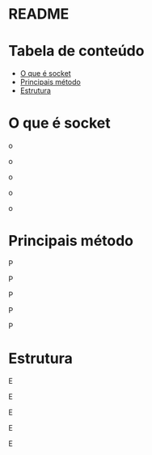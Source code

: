 # README

Tabela de conteúdo
==================

* [O que é socket](#O-que-é-socket)
* [Principais método](#Principais-método)
* [Estrutura](#Estrutura)

# O que é socket
<p>o</p>
<p>o</p>
<p>o</p>
<p>o</p>
<p>o</p>

# Principais método
<p>P</p>
<p>P</p>
<p>P</p>
<p>P</p>
<p>P</p>

# Estrutura
<p>E</p>
<p>E</p>
<p>E</p>
<p>E</p>
<p>E</p>